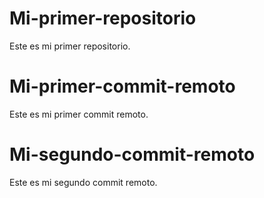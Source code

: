# Mi-primer-repositorio
Este es mi primer repositorio.

# Mi-primer-commit-remoto
Este es mi primer commit remoto.

# Mi-segundo-commit-remoto
Este es mi segundo commit remoto.
